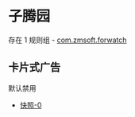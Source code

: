 # 子腾园

存在 1 规则组 - [com.zmsoft.forwatch](/src/apps/com.zmsoft.forwatch.ts)

## 卡片式广告

默认禁用

- [快照-0](https://i.gkd.li/import/13545995)

